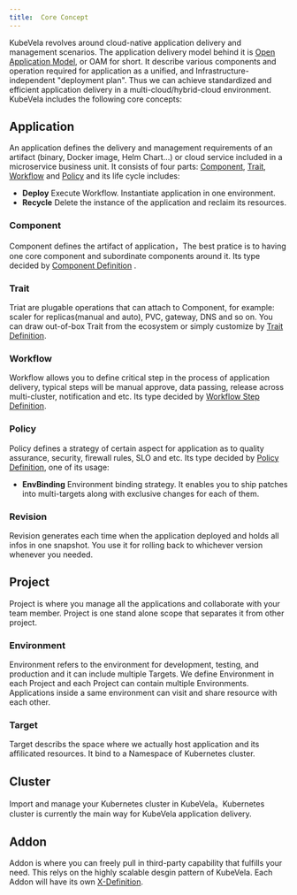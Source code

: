 ```yaml
---
title:  Core Concept
---
```


KubeVela revolves around cloud-native application delivery and management scenarios. The application delivery model behind it is [Open Application Model](../platform-engineers/oam/oam-model), or OAM for short. It describe various components and  operation required for application as a unified, and Infrastructure-independent "deployment plan". Thus we can achieve standardized and efficient application delivery in a multi-cloud/hybrid-cloud environment. KubeVela includes the following core concepts:

## Application

An application defines the delivery and management requirements of an artifact (binary, Docker image, Helm Chart...) or cloud service included in a microservice business unit. It consists of four parts: [Component](#component), [Trait](#trait), [Workflow](#workflow) and [Policy](#policy) and its life cycle includes:

- <b>Deploy</b> Execute Workflow. Instantiate application in one environment.
- <b>Recycle</b> Delete the instance of the application and reclaim its resources.

### Component

Component defines the artifact of application，The best pratice is to having one core component and subordinate components around it. Its type decided by [Component Definition](../platform-engineers/oam/x-definition#componentdefinition) .

### Trait

Triat are plugable operations that can attach to Component, for example: scaler for replicas(manual and auto), PVC, gateway, DNS and so on. You can draw out-of-box Trait from the ecosystem or simply customize by [Trait Definition](../platform-engineers/oam/x-definition#traitdefinition).

### Workflow

Workflow allows you to define critical step in the process of application delivery, typical steps will be manual approve, data passing, release across multi-cluster, notification and etc. Its type decided by [Workflow Step Definition](../platform-engineers/oam/x-definition#workflowstepdefinition).

### Policy

Policy defines a strategy of certain aspect for application as to quality assurance, security, firewall rules, SLO and etc. Its type decided by [Policy Definition](../platform-engineers/oam/x-definition#policydefinition), one of its usage:

- <b>EnvBinding</b> Environment binding strategy. It enables you to ship patches into multi-targets along with exclusive changes for each of them.

### Revision

Revision generates each time when the application deployed and holds all infos in one snapshot. You use it for rolling back to whichever version whenever you needed.

## Project

Project is where you manage all the applications and collaborate with your team member. Project is one stand alone scope that separates it from other project.

### Environment

Environment refers to the environment for development, testing, and production and it can include multiple Targets. We define Environment in each Project and each Project can contain multiple Environments. Applications inside a same environment can visit and share resource with each other.

### Target

Target describs the space where we actually host application and its affilicated resources. It bind to a Namespace of Kubernetes cluster.

## Cluster

Import and manage your Kubernetes cluster in KubeVela。Kubernetes cluster is currently the main way for KubeVela application delivery.

## Addon

Addon is where you can freely pull in third-party capability that fulfills your need. This relys on the highly scalable desgin pattern of KubeVela. Each Addon will have its own [X-Definition](../platform-engineers/oam/x-definition).